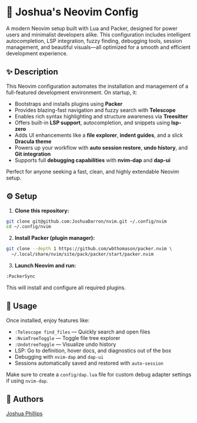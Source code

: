 # 🧠 Joshua's Neovim Config

A modern Neovim setup built with Lua and Packer, designed for power users and minimalist developers alike. This configuration includes intelligent autocompletion, LSP integration, fuzzy finding, debugging tools, session management, and beautiful visuals—all optimized for a smooth and efficient development experience.

## ✨ Description

This Neovim configuration automates the installation and management of a full-featured development environment. On startup, it:

- Bootstraps and installs plugins using **Packer**
- Provides blazing-fast navigation and fuzzy search with **Telescope**
- Enables rich syntax highlighting and structure awareness via **Treesitter**
- Offers built-in **LSP support**, autocompletion, and snippets using **lsp-zero**
- Adds UI enhancements like a **file explorer**, **indent guides**, and a slick **Dracula theme**
- Powers up your workflow with **auto session restore**, **undo history**, and **Git integration**
- Supports full **debugging capabilities** with **nvim-dap** and **dap-ui**

Perfect for anyone seeking a fast, clean, and highly extendable Neovim setup.

## ⚙️ Setup

1. **Clone this repository:**

```bash
git clone git@github.com:JoshuaDarron/nvim.git ~/.config/nvim
cd ~/.config/nvim
```

2. **Install Packer (plugin manager):**

```bash
git clone --depth 1 https://github.com/wbthomason/packer.nvim \
  ~/.local/share/nvim/site/pack/packer/start/packer.nvim
```

3. **Launch Neovim and run:**

```bash
:PackerSync
```

This will install and configure all required plugins.

## 🚀 Usage

Once installed, enjoy features like:

- `:Telescope find_files` — Quickly search and open files
- `:NvimTreeToggle` — Toggle file tree explorer
- `:UndotreeToggle` — Visualize undo history
- LSP: Go to definition, hover docs, and diagnostics out of the box
- Debugging with `nvim-dap` and `dap-ui`
- Sessions automatically saved and restored with `auto-session`

Make sure to create a `config/dap.lua` file for custom debug adapter settings if using `nvim-dap`.

## 👤 Authors

[Joshua Phillips](https://github.com/JoshuaDarron)

